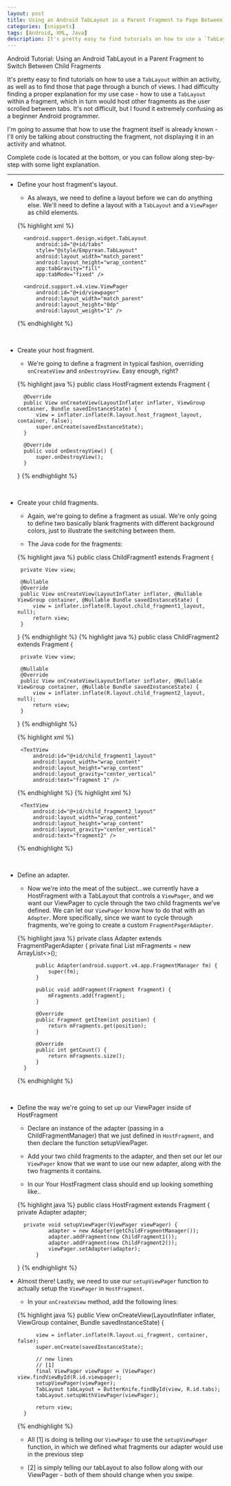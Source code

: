 ```yaml
---
layout: post
title: Using an Android TabLayout in a Parent Fragment to Page Between Children Fragments
categories: [snippets]
tags: [Android, XML, Java]
description: It's pretty easy to find tutorials on how to use a `TabLayout` within an activity, as well as to find those that page through a bunch of views. I had difficulty finding a proper explanation for my use case - how to use a `TabLayout` within a fragment, which in turn would host other fragments as the user scrolled between tabs.
---
```

Android Tutorial: Using an Android TabLayout in a Parent Fragment to Switch Between Child Fragments

It's pretty easy to find tutorials on how to use a `TabLayout` within an activity, as well as to find those that page through a bunch of views. I had difficulty finding a proper explanation for my use case - how to use a `TabLayout` within a fragment, which in turn would host other fragments as the user scrolled between tabs. It's not difficult, but I found it extremely confusing as a beginner Android programmer.

I'm going to assume that how to use the fragment itself is already known - I'll only be talking about constructing the fragment, not displaying it in an activity and whatnot.

Complete code is located at the bottom, or you can follow along step-by-step with some light explanation.

***

* Define your host fragment's layout.

    - As always, we need to define a layout before we can do anything else. We'll need to define a layout with a `TabLayout` and a `ViewPager` as child elements.
  
    {% highlight xml %}
    <LinearLayout xmlns:android="http://schemas.android.com/apk/res/android"
	    xmlns:app="http://schemas.android.com/apk/res-auto"
	    android:layout_width="fill_parent"
	    android:layout_height="fill_parent"
	    android:background="#3B3B3B"
	    android:orientation="vertical">
	    
	    <android.support.design.widget.TabLayout
	        android:id="@+id/tabs"
	        style="@style/Empyrean.TabLayout"
	        android:layout_width="match_parent"
	        android:layout_height="wrap_content"
	        app:tabGravity="fill"
	        app:tabMode="fixed" />

	    <android.support.v4.view.ViewPager
	        android:id="@+id/viewpager"
	        android:layout_width="match_parent"
	        android:layout_height="0dp"
	        android:layout_weight="1" />
    </LinearLayout>
    {% endhighlight %}  


<br>
    
* Create your host fragment.

    - We're going to define a fragment in typical fashion, overriding `onCreateView` and `onDestroyView`. Easy enough, right?

    {% highlight java %}
	public class HostFragment extends Fragment {
	
	    @Override
	    public View onCreateView(LayoutInflater inflater, ViewGroup container, Bundle savedInstanceState) {
	        view = inflater.inflate(R.layout.host_fragment_layout, container, false);
	        super.onCreate(savedInstanceState);
	    }
	
	    @Override
	    public void onDestroyView() {
	        super.onDestroyView();
	    }
	}
    {% endhighlight %}  


<br>
      
*  Create your child fragments. 

    - Again, we're going to define a fragment as usual. We're only going to define two basically blank fragments with different background colors, just to illustrate the switching between them.

    - The Java code for the fragments:

    {% highlight java %}
	public class ChildFragment1 extends Fragment {
	    
	    private View view;

	    @Nullable
	    @Override
	    public View onCreateView(LayoutInflater inflater, @Nullable ViewGroup container, @Nullable Bundle savedInstanceState) {
	        view = inflater.inflate(R.layout.child_fragment1_layout, null);
	        return view;
	    }
	}
    {% endhighlight %}
    {% highlight java %}
	public class ChildFragment2 extends Fragment {
	
	    private View view;
	
	    @Nullable
	    @Override
	    public View onCreateView(LayoutInflater inflater, @Nullable ViewGroup container, @Nullable Bundle savedInstanceState) {
	        view = inflater.inflate(R.layout.child_fragment2_layout, null);
	        return view;
	    }
	}
    {% endhighlight %}

    {% highlight xml %}
	<LinearLayout xmlns:android="http://schemas.android.com/apk/res/android"
	    android:layout_width="match_parent"
	    android:layout_height="match_parent"
	    android:background="#FAA"
	    android:orientation="horizontal" >
	
	    <TextView
	        android:id="@+id/child_fragment1_layout"
	        android:layout_width="wrap_content"
	        android:layout_height="wrap_content"
	        android:layout_gravity="center_vertical"
	        android:text="fragment 1" />
	
	</LinearLayout>
    {% endhighlight %}
    {% highlight xml %}
	<LinearLayout xmlns:android="http://schemas.android.com/apk/res/android"
	    android:layout_width="match_parent"
	    android:layout_height="match_parent"
	    android:background="#BCA"
	    android:orientation="horizontal" >
	
	    <TextView
	        android:id="@+id/child_fragment2_layout"
	        android:layout_width="wrap_content"
	        android:layout_height="wrap_content"
	        android:layout_gravity="center_vertical"
	        android:text="fragment2" />
	
	</LinearLayout>
    {% endhighlight %}  


<br>

* Define an adapter.

    - Now we're into the meat of the subject...we currently have a HostFragment with a TabLayout that controls a `ViewPager`, and we want our ViewPager to cycle through the two child fragments we've defined. We can let our `ViewPager` know how to do that with an `Adapter`. More specifically, since we want to cycle through fragments, we're going to create a custom `FragmentPagerAdapter`.

    {% highlight java %}
	 private class Adapter extends FragmentPagerAdapter {
	        private final List<Fragment> mFragments = new ArrayList<>();
	
	        public Adapter(android.support.v4.app.FragmentManager fm) {
	            super(fm);
	        }
	
	        public void addFragment(Fragment fragment) {
	            mFragments.add(fragment);
	        }
	
	        @Override
	        public Fragment getItem(int position) {
	            return mFragments.get(position);
	        }
	
	        @Override
	        public int getCount() {
	            return mFragments.size();
	        }
	    }
    {% endhighlight %}  
    
    
<br>

* Define the way we're going to set up our ViewPager inside of HostFragment

    - Declare an instance of the adapter (passing in a ChildFragmentManager) that we just defined in `HostFragment`, and then declare the function setupViewPager. 
  
    - Add your two child fragments to the adapter, and then set our let our `ViewPager` know that we want to use our new adapter, along with the two fragments it contains.

    - In our Your HostFragment class should end up looking something like..

    {% highlight java %}
	public class HostFragment extends Fragment {
		private Adapter adapter;
	
		private void setupViewPager(ViewPager viewPager) {
		        adapter = new Adapter(getChildFragmentManager());
		        adapter.addFragment(new ChildFragment1());
		        adapter.addFragment(new ChildFragment2());
		        viewPager.setAdapter(adapter);
		    }
	}
    {% endhighlight %}

* Almost there! Lastly, we need to use our `setupViewPager` function to actually setup the `ViewPager` in `HostFragment`. 

    - In your `onCreateView` method, add the following lines:

    {% highlight java %}
	    public View onCreateView(LayoutInflater inflater, ViewGroup container, Bundle savedInstanceState) {
	
	        view = inflater.inflate(R.layout.ui_fragment, container, false);
	        super.onCreate(savedInstanceState);
	       
	        // new lines
	        // [1]
	        final ViewPager viewPager = (ViewPager) view.findViewById(R.id.viewpager);
	        setupViewPager(viewPager);
	        TabLayout tabLayout = ButterKnife.findById(view, R.id.tabs);
	        tabLayout.setupWithViewPager(viewPager);
	
	        return view;
	    }
    {% endhighlight %}

    - All [1] is doing is telling our `ViewPager` to use the `setupViewPager` function, in which we defined what fragments our adapter would use in the previous step

    - [2] is simply telling our tabLayout to also follow along with our ViewPager - both of them should change when you swipe.

  

